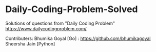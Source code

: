 # Daily-Coding-Problem-Solved
Solutions of questions from "Daily Coding Problem" https://www.dailycodingproblem.com/ 

Contributers:
Bhumika Goyal [Go] : https://github.com/bhumikagoyal
Sheersha Jain [Python] 
